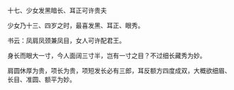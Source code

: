 十七、少女发黑暗长、耳正可许贵夫

少女乃十三、四岁之时，最喜发黑、耳正、眼秀。

书云：凤肩凤颈兼凤目，女人可许配君王。

身长而眼大一寸，今人面阔三寸半，岂有一寸之目？不过细长藏秀为妙。

肩圆休厚为贵，项长为贵，项短发长必有三郎，耳反额方四度成双，大概欲细眉、长目、准圆、额平为妙。

